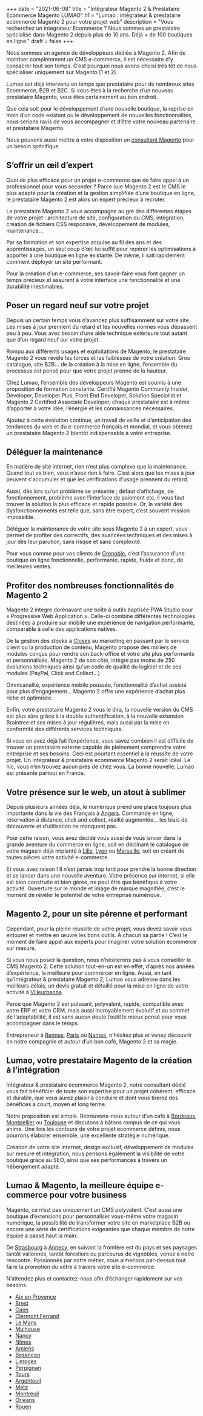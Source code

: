 +++
date = "2021-06-08"
title = "Intégrateur Magento 2 & Prestataire Ecommerce Magento LUMAO"
h1 = "Lumao : intégrateur & prestataire ecommerce Magento 2 pour votre projet web"
description = "Vous recherchez un intégrateur Ecommerce ? Nous sommes un prestataire spécialisé dans Magento 2 depuis plus de 10 ans. Déjà + de 100 boutiques en ligne."
draft = false
+++

Nous sommes un agence de développeurs dédiée à Magento 2. Afin de maitriser complétement un CMS e-commerce, il est nécessaire d’y consacrer tout son temps. C’est pourquoi nous avons choisi très tôt de nous spécialiser uniquement sur Magento (1 et 2). 

Lumao est déjà intervenu en temps que prestataire pour de nombreux sites Ecommerce, B2B et B2C. Si vous êtes à la recherche d’un nouveau prestataire Magento, vous êtes certainement au bon endroit.

Que cela soit pour le développement d’une nouvelle boutique, la reprise en main d’un code existant ou le développement de nouvelles fonctionnalités, nous serions ravis de vous accompagner et d’être votre nouveau partenaire et prestataire Magento.

Nous pouvons aussi mettre à votre disposition un <a href="/ecommerce/cms/magento/consultant/">consultant Magento</a> pour un besoin spécifique.

## S’offrir un œil d’expert

Quoi de plus efficace pour un projet e-commerce que de faire appel à un professionnel pour vous seconder ? Parce que Magento 2 est le CMS le plus adapté pour la création et la gestion simplifiée d’une boutique en ligne, le prestataire Magento 2 est alors un expert précieux à recruter.

Le prestataire Magento 2 vous accompagne au gré des différentes étapes de votre projet : architecture de site, configuration du CMS, intégration, création de fichiers CSS responsive, développement de modules, maintenance…

Par sa formation et son expertise acquise au fil des ans et des apprentissages, un seul coup d’œil lui suffit pour repérer les optimisations à apporter à une boutique en ligne existante. De même, il sait rapidement comment déployer un site performant.

Pour la création d’un e-commerce, ses savoir-faire vous font gagner un temps précieux et assurent à votre interface une fonctionnalité et une durabilité inestimables.

## Poser un regard neuf sur votre projet

Depuis un certain temps vous n’avancez plus suffisamment sur votre site. Les mises à jour prennent du retard et les nouvelles normes vous dépassent peu à peu. Vous avez besoin d’une aide technique extérieure tout autant que d’un regard neuf sur votre projet.

Rompu aux différents usages et exploitations de Magento, le prestataire Magento 2 vous révèle les forces et les faiblesses de votre création. Gros catalogue, site B2B... de la création à la mise en ligne, l’ensemble du processus est pensé pour que votre projet prenne de la hauteur.

Chez Lumao, l’ensemble des développeurs Magento est soumis à une proposition de formation constante. Certifié Magento Community Insider, Developer, Developer Plus, Front End Developer, Solution Specialist et Magento 2 Certified Associate Developer, chaque prestataire est à même d’apporter à votre idée, l’énergie et les connaissances nécessaires.

Ajoutez à cette évolution continue, un travail de veille et d’anticipation des tendances du web et du e-commerce français et mondial, et vous obtenez un prestataire Magento 2 bientôt indispensable à votre entreprise.

## Déléguer la maintenance

En matière de site internet, rien n’est plus complexe que la maintenance. Quand tout va bien, vous n’avez rien à faire. C’est alors que les mises à jour peuvent s'accumuler et que les vérifications d'usage prennent du retard.

Aussi, dès lors qu’un problème se présente ; défaut d’affichage, de fonctionnement, problème avec l’interface de paiement etc, il vous faut trouver la solution la plus efficace et rapide possible. Or, la variété des dysfonctionnements est telle que, sans être expert, c’est souvent mission impossible.

Déléguer la maintenance de votre site sous Magento 2 à un expert, vous permet de profiter des correctifs, des avancées techniques et des mises à jour dès leur parution, sans risque et sans complexité.

Pour vous comme pour vos clients de [Grenoble](/ecommerce/cms/magento/prestataire/grenoble/), c’est l’assurance d’une boutique en ligne fonctionnelle, performante, rapide, fluide et donc, de meilleures ventes.

## Profiter des nombreuses fonctionnalités de Magento 2

Magento 2 intègre dorénavant une boîte à outils baptisée PWA Studio pour « Progressive Web Application ». Celle-ci combine différentes technologies destinées à produire sur mobile une expérience de navigation performante, comparable à celle des applications natives.

De la gestion des stocks à [Cluses](/ecommerce/cms/magento/prestataire/cluses/) au marketing en passant par le service client ou la production de contenu, Magento propose des milliers de modules conçus pour rendre son back-office et votre site plus performants et personnalisés. Magento 2 de son côté, intègre pas moins de 250 évolutions techniques ainsi qu'un code de qualité du logiciel et de ses modules (PayPal, Click and Collect…)

Omnicanalité, expérience mobile poussée, fonctionnalité d’achat assisté pour plus d’engagement… Magento 2 offre une expérience d’achat plus riche et optimisée.

Enfin, votre prestataire Magento 2 vous le dira, la nouvelle version du CMS est plus sûre grâce à la double authentification, à la nouvelle extension Braintree et ses mises à jour régulières, mais aussi par la mise en conformité des différents services techniques.

Si vous en avez déjà fait l’expérience, vous savez combien il est difficile de trouver un prestataire externe capable de pleinement comprendre votre entreprise et ses besoins. Ceci est pourtant essentiel à la réussite de votre projet. Un intégrateur & prestataire ecommerce Magento 2 serait idéal. Le hic, vous n’en trouvez aucun près de chez vous. La bonne nouvelle, Lumao est présente partout en France.

## Votre présence sur le web, un atout à sublimer

Depuis plusieurs années déjà, le numérique prend une place toujours plus importante dans la vie des Français à [Angers](/ecommerce/cms/magento/prestataire/angers/). Commande en ligne, réservation à distance, click and collect, réalité augmentée… les biais de découverte et d’utilisation ne manquent pas.

Pour cette raison, vous avez décidé vous aussi de vous lancer dans la grande aventure du commerce en ligne, soit en déclinant le catalogue de votre magasin déjà implanté à [Lille](/ecommerce/cms/magento/prestataire/lille/), [Lyon](/ecommerce/cms/magento/prestataire/lyon/) ou [Marseille](/ecommerce/cms/magento/prestataire/marseille/), soit en créant de toutes pièces votre activité e-commerce.

Et vous avez raison ! Il n’est jamais trop tard pour prendre la bonne direction et se lancer dans une nouvelle aventure. Votre présence sur internet, si elle est bien construite et bien gérée, ne peut être que bénéfique à votre activité. Ouverture sur le monde et image de marque magnifiée, c’est le moment de révéler le potentiel de votre entreprise numérique.

## Magento 2, pour un site pérenne et performant

Cependant, pour la pleine réussite de votre projet, vous devez savoir vous entourer et mettre en œuvre les bons outils. À chacun sa partie ! C’est le moment de faire appel aux experts pour imaginer votre solution ecommerce sur mesure.

Si vous nous posez la question, nous n’hésiterons pas à vous conseiller le CMS Magento 2. Cette solution tout-en-un est en effet, d’après nos années d’expérience, la meilleure pour commercer en ligne. Aussi, en tant qu’intégrateur & prestataire Magento 2, Lumao vous adresse dans les meilleurs délais, un devis gratuit et détaillé pour la mise en ligne de votre activité à [Villeurbanne](/ecommerce/cms/magento/prestataire/villeurbanne/).

Parce que Magento 2 est puissant, polyvalent, rapide, compatible avec votre ERP et votre CRM, mais aussi incroyablement évolutif et au sommet de l’adaptabilité, il est sans aucun doute l’outil le mieux pensé pour vous accompagner dans le temps.

Entrepreneur à [Rennes](/ecommerce/cms/magento/prestataire/rennes/), [Paris](/ecommerce/cms/magento/prestataire/paris/) ou [Nantes](/ecommerce/cms/magento/prestataire/nantes/), n’hésitez plus et venez découvrir en notre compagnie et autour d’un bon café, Magento 2 et sa magie.

## Lumao, votre prestataire Magento de la création à l’intégration

Intégrateur & prestataire ecommerce Magento 2, notre consultant dédié vous fait bénéficier de toute son expertise pour un projet cohérent, efficace et durable, que vous aurez plaisir à conduire et dont vous tirerez des bénéfices à court, moyen et long terme.

Notre proposition est simple. Retrouvons-nous autour d’un café à [Bordeaux](/ecommerce/cms/magento/prestataire/bordeaux/), [Montpellier](/ecommerce/cms/magento/prestataire/montpellier/) ou [Toulouse](/ecommerce/cms/magento/prestataire/toulouse/) et discutons à bâtons rompus de ce qui vous anime. Une fois les contours de votre projet ecommerce définis, nous pourrons élaborer ensemble, une excellente stratégie numérique.

Création de votre site internet, design exclusif, développement de modules sur mesure et intégration, nous pensons également la visibilité de votre boutique grâce au SEO, ainsi que ses performances à travers un hébergement adapté.

## Lumao & Magento, la meilleure équipe e-commerce pour votre business

Magento, ce n’est pas uniquement un CMS polyvalent. C’est aussi une boutique d’extensions pour personnaliser vous-même votre magasin numérique, la possibilité de transformer votre site en marketplace B2B ou encore une série de certifications exigeantes que chaque membre de notre équipe a passé haut la main.

De [Strasbourg](/ecommerce/cms/magento/prestataire/strasbourg/) à [Annecy](/ecommerce/cms/magento/prestataire/annecy/), en suivant la frontière est du pays et ses paysages tantôt vallonnés, tantôt forestiers ou parcourus de vignobles, venez à notre rencontre. Passionnés par notre métier, nous aimerions par-dessus tout faire la promotion du vôtre à travers votre site e-commerce.

N’attendez plus et contactez-nous afin d’échanger rapidement sur vos besoins.

- [Aix en Provence](/ecommerce/cms/magento/prestataire/aix-en-provence/)
- [Brest](/ecommerce/cms/magento/prestataire/brest/)
- [Caen](/ecommerce/cms/magento/prestataire/caen/)
- [Clermont Ferrand](/ecommerce/cms/magento/prestataire/clermont-ferrand/)
- [Le Mans](/ecommerce/cms/magento/prestataire/le-mans/)
- [Mulhouse](/ecommerce/cms/magento/prestataire/mulhouse/)
- [Nancy](/ecommerce/cms/magento/prestataire/nancy/)
- [Nîmes](/ecommerce/cms/magento/prestataire/nimes/)
- [Amiens](/ecommerce/cms/magento/prestataire/amiens/)
- [Besançon](/ecommerce/cms/magento/prestataire/besancon/)
- [Limoges](/ecommerce/cms/magento/prestataire/limoges/)
- [Perpignan](/ecommerce/cms/magento/prestataire/perpignan/)
- [Tours](/ecommerce/cms/magento/prestataire/tours/)
- [Argenteuil](/ecommerce/cms/magento/prestataire/argenteuil/)
- [Metz](/ecommerce/cms/magento/prestataire/metz/)
- [Montreuil](/ecommerce/cms/magento/prestataire/montreuil/)
- [Orleans](/ecommerce/cms/magento/prestataire/orleans/)
- [Rouen](/ecommerce/cms/magento/prestataire/rouen/)